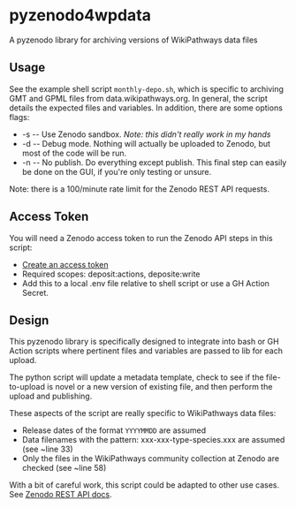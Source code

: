 # pyzenodo4wpdata
A pyzenodo library for archiving versions of WikiPathways data files

## Usage
See the example shell script `monthly-depo.sh`, which is specific to archiving GMT and GPML files from data.wikipathways.org. In general, the script details the expected files and variables. In addition, there are some options flags:
 * -s -- Use Zenodo sandbox. _Note: this didn't really work in my hands_
 * -d -- Debug mode. Nothing will actually be uploaded to Zenodo, but most of the code will be run.
 * -n -- No publish. Do everything except publish. This final step can easily be done on the GUI, if you're only testing or unsure.

Note: there is a 100/minute rate limit for the Zenodo REST API requests.

 ## Access Token
 You will need a Zenodo access token to run the Zenodo API steps in this script:
  * [Create an access token](https://zenodo.org/account/settings/applications/tokens/new/)
  * Required scopes: deposit:actions, deposite:write
  * Add this to a local .env file relative to shell script or use a GH Action Secret.

## Design
This pyzenodo library is specifically designed to integrate into bash or GH Action scripts where pertinent files and variables are passed to lib for each upload.

The python script will update a metadata template, check to see if the file-to-upload is novel or a new version of existing file, and then perform the upload and publishing.

These aspects of the script are really specific to WikiPathways data files:
 * Release dates of the format `YYYYMMDD` are assumed
 * Data filenames with the pattern: xxx-xxx-type-species.xxx are assumed (see ~line 33)
 * Only the files in the WikiPathways community collection at Zenodo are checked (see ~line 58)

 With a bit of careful work, this script could be adapted to other use cases. See [Zenodo REST API docs](https://developers.zenodo.org/#rest-api).

